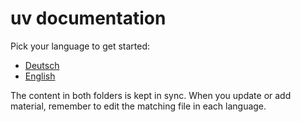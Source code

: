 # uv documentation

Pick your language to get started:

- [Deutsch](docs/de/README.md)
- [English](docs/en/README.md)

The content in both folders is kept in sync. When you update or add material, remember to edit the matching file in each language.
